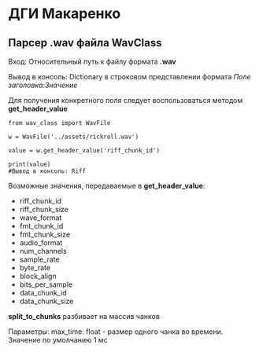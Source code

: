 # ДГИ Макаренко 

## Парсер .wav файла WavClass

Вход:
Относительный путь к файлу формата **.wav**

Вывод в консоль:
Dictionary в строковом представлении формата _Поле заголовка_:_Значение_

Для получения конкретного поля следует воспользоваться методом **get_header_value**

```
from wav_class import WavFile

w = WavFile('../assets/rickroll.wav')

value = w.get_header_value('riff_chunk_id')

print(value)
#Вывод в консоль: Riff
```

Возможные значения, передаваемые в **get_header_value**:
* riff_chunk_id
* riff_chunk_size
* wave_format
* fmt_chunk_id
* fmt_chunk_size
* audio_format
* num_channels
* sample_rate
* byte_rate
* block_align
* bits_per_sample
* data_chunk_id
* data_chunk_size

**split_to_chunks** разбивает на массив чанков

Параметры: max_time: float - размер одного чанка во времени. Значение по умолчанию 1 мс